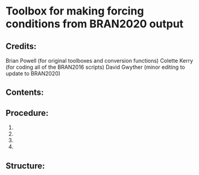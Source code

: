 # Toolbox for making forcing conditions from BRAN2020 output
## Credits:
Brian Powell (for original toolboxes and conversion functions)
Colette Kerry (for coding all of the BRAN2016 scripts)
David Gwyther (minor editing to update to BRAN2020)

## Contents:

## Procedure:
1. 
2. 
3.
4.

## Structure:

